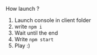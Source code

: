 How launch ?
1. Launch console in client folder
2. write `npm i`
3. Wait until the end
4. Write `npm start`
5. Play :)